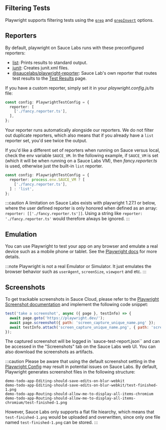 ## Filtering Tests

Playwright supports filtering tests using the [`grep`](/web-apps/automated-testing/playwright/yaml/#grep) and [`grepInvert`](/web-apps/automated-testing/playwright/yaml/#grepinvert) options.

## Reporters

By default, playwright on Sauce Labs runs with these preconfigured reporters:

- [list](https://playwright.dev/docs/test-reporters#list-reporter): Prints results to standard output.
- [junit](https://playwright.dev/docs/test-reporters#junit-reporter): Creates junit.xml files.
- [@saucelabs/playwright-reporter](https://github.com/saucelabs/sauce-playwright-reporter): Sauce Lab's own reporter that routes test results to the [Test Results](/test-results/viewing-test-results/) page.

If you have a custom reporter, simply set it in your _playwright.config.js/ts_ file:

```typescript
const config: PlaywrightTestConfig = {
  reporter: [
    ['./fancy.reporter.ts'],
  ],
};
```

Your reporter runs automatically alongside our reporters.
We do not filter out duplicate reporters, which also means that if you already have a `list` reporter set, you'd see twice the output.

If you'd like a different set of reporters when running on Sauce versus local, check the env variable `SAUCE_VM`. In the following example, if `SAUCE_VM` is set (which it will be when running on a Sauce Labs VM), then _fancy.reporter.ts_ is used, otherwise just the built-in `list` reporter.

```typescript
const config: PlaywrightTestConfig = {
  reporter: process.env.SAUCE_VM ? [
    ['./fancy.reporter.ts'],
  ] : 'list',
};
```

:::caution
A limitation on Sauce Labs exists with playwright 1.27.1 or below, where the user defined reporter is only honored when defined as an array: `reporter: [['./fancy.reporter.ts']]`. Using a string like `reporter: './fancy.reporter.ts'` would therefore always be ignored.
:::

## Emulation

You can use Playwright to test your app on any browser and emulate a real device such as a mobile phone or tablet. See the [Playwright docs](https://playwright.dev/docs/emulation) for more details.

:::note
Playwright is not a real Emulator or Simulator. It just emulates the browser behavior such as `userAgent`, `screenSize`, `viewport` and etc.
:::

## Screenshots

To get trackable screenshots in Sauce Cloud, please refer to the [Playwright Screenshot documentation](https://playwright.dev/docs/screenshots) and implement the following code snippet:

```javascript
test('take a screenshot', async ({ page }, testInfo) => {
  await page.goto('https://playwright.dev/');
  await page.screenshot({ path: 'screen_capture_unique_name.png' });
  await testInfo.attach('screen_capture_unique_name.png', { path: 'screen_capture_unique_name.png', contentType: 'image/png' });
});
```

The captured screenshot will be logged in `sauce-test-report.json`` and can be accessed in the "Screenshots" tab on the Sauce Labs web UI. You can also download the screenshots as artifacts.

:::caution
Please be aware that using the default screenshot setting in the [Playwright Config](https://playwright.dev/docs/test-use-options#recording-options) may result in potential issues on Sauce Labs. By default, Playwright generates screenshot files in the following structure:

```
demo-todo-app-Editing-should-save-edits-on-blur-webkit
demo-todo-app-Editing-should-save-edits-on-blur-webkit/test-finished-1.png
demo-todo-app-Routing-should-allow-me-to-display-all-items-chromium
demo-todo-app-Routing-should-allow-me-to-display-all-items-chromium/test-finished-1.png
```

However, Sauce Labs only supports a flat file hiearchy, which means that `test-finished-1.png` would be uploaded and overwritten, since only one file named `test-finished-1.png` can be stored.
:::
